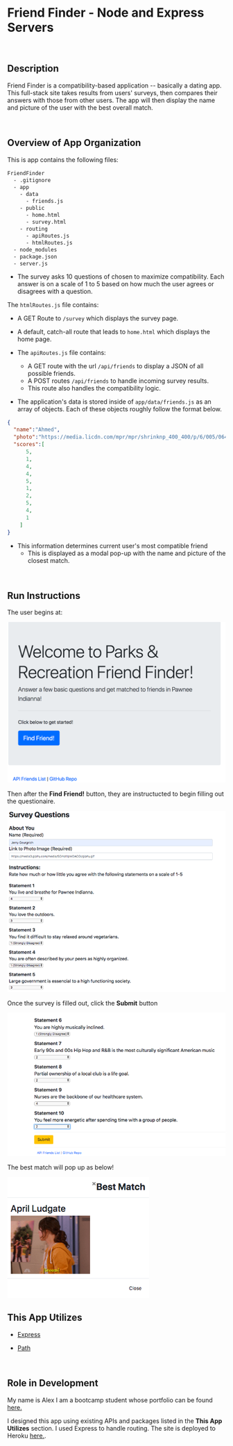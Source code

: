 # Friend Finder - Node and Express Servers

<br>

## Description

Friend Finder is a compatibility-based  application -- basically a dating app. This full-stack site takes results from users' surveys, then compares their answers with those from other users. The app will then display the name and picture of the user with the best overall match.



<br>

## Overview of App Organization

This is app contains the following files:

  ```
  FriendFinder
    - .gitignore
    - app
      - data
        - friends.js
      - public
        - home.html
        - survey.html
      - routing
        - apiRoutes.js
        - htmlRoutes.js
    - node_modules
    - package.json
    - server.js
  ```
  
* The survey asks 10 questions of chosen to maximize compatibility. Each answer is on a scale of 1 to 5 based on how much the user agrees or disagrees with a question.

The `htmlRoutes.js` file contains:

   * A GET Route to `/survey` which displays the survey page.
   * A default, catch-all route that leads to `home.html` which displays the home page.

* The `apiRoutes.js` file contains:

   * A GET route with the url `/api/friends` to display a JSON of all possible friends.
   * A POST routes `/api/friends` to handle incoming survey results. 
   * This route also handles the compatibility logic.

* The application's data is stored inside of `app/data/friends.js` as an array of objects. Each of these objects roughly follow the format below.

```json
{
  "name":"Ahmed",
  "photo":"https://media.licdn.com/mpr/mpr/shrinknp_400_400/p/6/005/064/1bd/3435aa3.jpg",
  "scores":[
      5,
      1,
      4,
      4,
      5,
      1,
      2,
      5,
      4,
      1
    ]
}
```

* This information determines current user's most compatible friend
  * This is displayed as a modal pop-up with the name and picture of the closest match.



<br>

## Run Instructions

The user begins at:

![HomeScreen](assets/images/HomeScreen.png)

Then after the **Find Friend!** button, they are instructucted to begin filling out the questionaire.

![InitialSurvey](assets/images/InitialSurvey.png)

Once the survey is filled out, click the **Submit** button

![SubmitSurvey](assets/images/SubmitSurvey.png)

The best match will pop up as below!

![Results](assets/images/Results.png)

## This App Utilizes

   * [Express](https://www.npmjs.com/package/express)

   * [Path](https://www.npmjs.com/package/path)



<br>

## Role in Development

My name is Alex I am a bootcamp student whose portfolio can be found
[here.]( https://alexsamalot19.github.io/Samalot-Alexander-Portfolio/)

I designed this app using existing APIs and packages listed in the **This App Utilizes** section. I used Express to handle routing. The site is deployed to Heroku [here.]( https://alexsamalot19.github.io/Samalot-Alexander-Portfolio/).